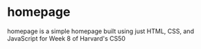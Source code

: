 # homepage

homepage is a simple homepage built using just HTML, CSS, and JavaScript for Week 8 of Harvard's CS50
